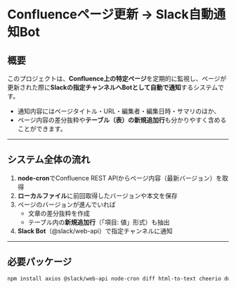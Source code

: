 # Confluenceページ更新 → Slack自動通知Bot

## 概要

このプロジェクトは、**Confluence上の特定ページ**を定期的に監視し、ページが更新された際に**Slackの指定チャンネルへBotとして自動で通知**するシステムです。

- 通知内容にはページタイトル・URL・編集者・編集日時・サマリのほか、
- ページ内容の差分抜粋や**テーブル（表）の新規追加行**も分かりやすく含めることができます。

---

## システム全体の流れ

1. **node-cron**でConfluence REST APIからページ内容（最新バージョン）を取得
2. **ローカルファイル**に前回取得したバージョンや本文を保存
3. ページのバージョンが進んでいれば
    - 文章の差分抜粋を作成
    - テーブル内の**新規追加行**（「項目: 値」形式）も抽出
4. **Slack Bot**（@slack/web-api）で指定チャンネルに通知

---

## 必要パッケージ

```bash
npm install axios @slack/web-api node-cron diff html-to-text cheerio dotenv
```

